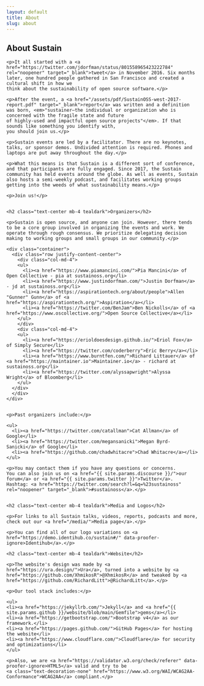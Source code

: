 ```yaml
---
layout: default
title: About
slug: about
---
```


<div class="container about">
  <div class="row justify-content-center">
    <div class="col-md-10">
    <h2 class="text-center mb-4 tealdark">About Sustain</h2>

    <p>It all started with a <a href="https://twitter.com/jdorfman/status/801558965423222784" rel="noopener" target="_blank">tweet</a> in November 2016. Six months later, one hundred people gathered in San Francisco and created a cultural shift in how we
    think about the sustainability of open source software.</p>

    <p>After the event, a <a href="/assets/pdf/SustainOSS-west-2017-report.pdf" target="_blank">report</a> was written and a definition
    was born, <em>"sustainer—the individual or organization who is concerned with the fragile state and future
    of highly-used and impactful open source projects"</em>. If that sounds like something you identify with,
    you should join us.</p>

    <p>Sustain events are led by a facilitator. There are no keynotes, talks, or sponsor demos. Undivided attention is required. Phones and laptops are put away throughout the day.</p>

    <p>What this means is that Sustain is a different sort of conference, and that participants are fully engaged. Since 2017, the Sustain community has held events around the globe. As well as events, Sustain also hosts a semi-weekly podcast, and facilitates working groups getting into the weeds of what sustainability means.</p>

    <p>Join us!</p>


    <h2 class="text-center mb-4 tealdark">Organizers</h2>

    <p>Sustain is open source, and anyone can join. However, there tends to be a core group involved in organizing the events and work. We operate through rough consensus. We prioritize delegating decision making to working groups and small groups in our community.</p>

    <div class="container">
      <div class="row justify-content-center">
        <div class="col-md-4">
        <ul>
          <li><a href="https://www.piamancini.com/">Pia Mancini</a> of Open Collective - pia at sustainoss.org</li>
          <li><a href="https://www.justindorfman.com/">Justin Dorfman</a> - jd at sustainoss.org</li>
          <li><a href="https://aspirationtech.org/about/people">Allen "Gunner" Gunn</a> of <a href="https://aspirationtech.org/">Aspiration</a></li>
          <li><a href="https://twitter.com/BenJam">Ben Nickolls</a> of <a href="https://www.oscollective.org/">Open Source Collective</a></li>
        </ul>
        </div>
        <div class="col-md-4">
        <ul>
          <li><a href="https://erioldoesdesign.github.io/">Eriol Fox</a> of Simply Secure</li>
          <li><a href="https://twitter.com/coderberry">Eric Berry</a></li>
          <li><a href="https://www.burntfen.com/">Richard Littauer</a> of <a href="https://maintainer.io">Maintainer.io</a> - richard at sustainoss.org</li>
          <li><a href="https://twitter.com/alyssapwright">Alyssa Wright</a> of Bloomberg</li>
        </ul>
      </div>
      </div>
    </div>


    <p>Past organizers include:</p>

    <ul>
      <li><a href="https://twitter.com/catallman">Cat Allman</a> of Google</li>
      <li><a href="https://twitter.com/megansanicki">Megan Byrd-Sanicki</a> of Google</li>
      <li><a href="https://github.com/chadwhitacre">Chad Whitacre</a></li>
    </ul>

    <p>You may contact them if you have any questions or concerns.
    You can also join us on <a href="{{ site.params.discourse }}/">our forum</a> or <a href="{{ site.params.twitter }}">Twitter</a>.
    Hashtag: <a href="https://twitter.com/search?l=&q=%23sustainoss" rel="noopener" target="_blank">#sustainoss</a>.</p>


    <h2 class="text-center mb-4 tealdark">Media and Logos</h2>

    <p>For links to all Sustain talks, videos, reports, podcasts and more, check out our <a href="/media/">Media page</a>.</p>

    <p>You can find all of our logo variations on <a href="https://demo.identihub.co/sustain#/" data-proofer-ignore>Identihub</a>.</p>

    <h2 class="text-center mb-4 tealdark">Website</h2>

    <p>The website's design was made by <a href="https://ura.design/">Ura</a>, turned into a website by <a href="https://github.com/XhmikosR">@XhmikosR</a> and tweaked by <a href="https://github.com/RichardLitt">@RichardLitt</a>.</p>

    <p>Our tool stack includes:</p>

    <ul>
    <li><a href="https://jekyllrb.com/">Jekyll</a> and <a href="{{ site.params.github }}/website/blob/main/Gemfile">gems</a></li>
    <li><a href="https://getbootstrap.com/">Bootstrap v4</a> as our framework.</li>
    <li><a href="https://pages.github.com/">GitHub Pages</a> for hosting the website</li>
    <li><a href="https://www.cloudflare.com/">Cloudflare</a> for security and optimizations</li>
    </ul>

    <p>Also, we are <a href="https://validator.w3.org/check/referer" data-proofer-ignore>HTML5</a> valid and try to be
    <a class="text-decoration-none" href="https://www.w3.org/WAI/WCAG2AA-Conformance">WCAG2AA</a> compliant.</p>

  </div>
</div>
</div>
